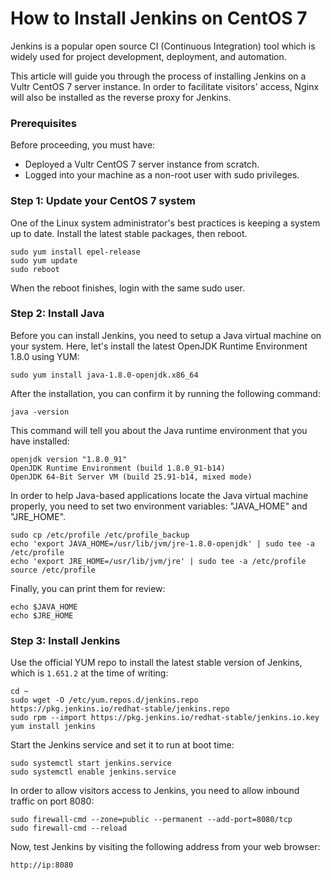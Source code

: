


# How to Install Jenkins on CentOS 7

Jenkins is a popular open source CI (Continuous Integration) tool which is widely used for project development, deployment, and automation.

This article will guide you through the process of installing Jenkins on a Vultr CentOS 7 server instance. In order to facilitate visitors' access, Nginx will also be installed as the reverse proxy for Jenkins.

### Prerequisites

Before proceeding, you must have:

* Deployed a Vultr CentOS 7 server instance from scratch.
* Logged into your machine as a non-root user with sudo privileges.

### Step 1: Update your CentOS 7 system

One of the Linux system administrator's best practices is keeping a system up to date. Install the latest stable packages, then reboot.
    
    
    sudo yum install epel-release
    sudo yum update
    sudo reboot
    

When the reboot finishes, login with the same sudo user.

### Step 2: Install Java

Before you can install Jenkins, you need to setup a Java virtual machine on your system. Here, let's install the latest OpenJDK Runtime Environment 1.8.0 using YUM:
    
    
    sudo yum install java-1.8.0-openjdk.x86_64
    

After the installation, you can confirm it by running the following command:
    
    
    java -version
    

This command will tell you about the Java runtime environment that you have installed:
    
    
    openjdk version "1.8.0_91"
    OpenJDK Runtime Environment (build 1.8.0_91-b14)
    OpenJDK 64-Bit Server VM (build 25.91-b14, mixed mode)
    

In order to help Java-based applications locate the Java virtual machine properly, you need to set two environment variables: "JAVA_HOME" and "JRE_HOME".
    
    
    sudo cp /etc/profile /etc/profile_backup
    echo 'export JAVA_HOME=/usr/lib/jvm/jre-1.8.0-openjdk' | sudo tee -a /etc/profile
    echo 'export JRE_HOME=/usr/lib/jvm/jre' | sudo tee -a /etc/profile
    source /etc/profile
    

Finally, you can print them for review:
    
    
    echo $JAVA_HOME
    echo $JRE_HOME
    

### Step 3: Install Jenkins

Use the official YUM repo to install the latest stable version of Jenkins, which is `1.651.2` at the time of writing:
    
    
    cd ~ 
    sudo wget -O /etc/yum.repos.d/jenkins.repo https://pkg.jenkins.io/redhat-stable/jenkins.repo
    sudo rpm --import https://pkg.jenkins.io/redhat-stable/jenkins.io.key
    yum install jenkins
    

Start the Jenkins service and set it to run at boot time:
    
    
    sudo systemctl start jenkins.service
    sudo systemctl enable jenkins.service
    

In order to allow visitors access to Jenkins, you need to allow inbound traffic on port 8080:
    
    
    sudo firewall-cmd --zone=public --permanent --add-port=8080/tcp
    sudo firewall-cmd --reload
    

Now, test Jenkins by visiting the following address from your web browser:
    
    
    http://ip:8080
    
